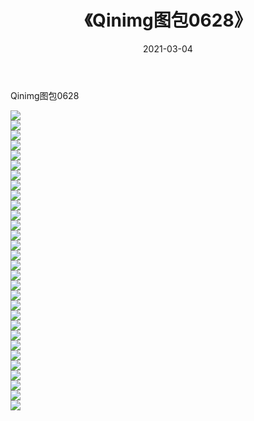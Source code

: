 ﻿---
layout: post
title:  《Qinimg图包0628》
date:   2021-03-04
img: http://imgx.orgx.ga/Qinimg图包/Qinimg图包0628/000.jpg
categories: [美女, 清纯, 唯美]
---

Qinimg图包0628

 ![](http://imgx.orgx.ga/Qinimg图包/Qinimg图包0628/001.jpg) <br>![](http://imgx.orgx.ga/Qinimg图包/Qinimg图包0628/002.jpg) <br>![](http://imgx.orgx.ga/Qinimg图包/Qinimg图包0628/003.jpg) <br>![](http://imgx.orgx.ga/Qinimg图包/Qinimg图包0628/004.jpg) <br>![](http://imgx.orgx.ga/Qinimg图包/Qinimg图包0628/005.jpg) <br>![](http://imgx.orgx.ga/Qinimg图包/Qinimg图包0628/006.jpg) <br>![](http://imgx.orgx.ga/Qinimg图包/Qinimg图包0628/007.jpg) <br>![](http://imgx.orgx.ga/Qinimg图包/Qinimg图包0628/008.jpg) <br>![](http://imgx.orgx.ga/Qinimg图包/Qinimg图包0628/009.jpg) <br>![](http://imgx.orgx.ga/Qinimg图包/Qinimg图包0628/010.jpg) <br>![](http://imgx.orgx.ga/Qinimg图包/Qinimg图包0628/011.jpg) <br>![](http://imgx.orgx.ga/Qinimg图包/Qinimg图包0628/012.jpg) <br>![](http://imgx.orgx.ga/Qinimg图包/Qinimg图包0628/013.jpg) <br>![](http://imgx.orgx.ga/Qinimg图包/Qinimg图包0628/014.jpg) <br>![](http://imgx.orgx.ga/Qinimg图包/Qinimg图包0628/015.jpg) <br>![](http://imgx.orgx.ga/Qinimg图包/Qinimg图包0628/016.jpg) <br>![](http://imgx.orgx.ga/Qinimg图包/Qinimg图包0628/017.jpg) <br>![](http://imgx.orgx.ga/Qinimg图包/Qinimg图包0628/018.jpg) <br>![](http://imgx.orgx.ga/Qinimg图包/Qinimg图包0628/019.jpg) <br>![](http://imgx.orgx.ga/Qinimg图包/Qinimg图包0628/020.jpg) <br>![](http://imgx.orgx.ga/Qinimg图包/Qinimg图包0628/021.jpg) <br>![](http://imgx.orgx.ga/Qinimg图包/Qinimg图包0628/022.jpg) <br>![](http://imgx.orgx.ga/Qinimg图包/Qinimg图包0628/023.jpg) <br>![](http://imgx.orgx.ga/Qinimg图包/Qinimg图包0628/024.jpg) <br>![](http://imgx.orgx.ga/Qinimg图包/Qinimg图包0628/025.jpg) <br>![](http://imgx.orgx.ga/Qinimg图包/Qinimg图包0628/026.jpg) <br>![](http://imgx.orgx.ga/Qinimg图包/Qinimg图包0628/027.jpg) <br>![](http://imgx.orgx.ga/Qinimg图包/Qinimg图包0628/028.jpg) <br>![](http://imgx.orgx.ga/Qinimg图包/Qinimg图包0628/029.jpg) <br>![](http://imgx.orgx.ga/Qinimg图包/Qinimg图包0628/030.jpg) <br>